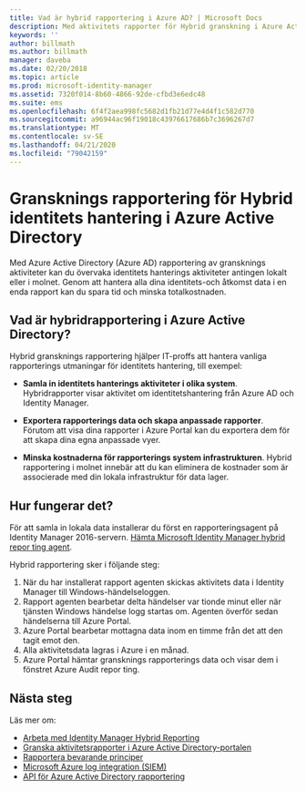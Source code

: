 ```yaml
---
title: Vad är hybrid rapportering i Azure AD? | Microsoft Docs
description: Med aktivitets rapporter för Hybrid granskning i Azure Active Directory kan du Visa granskade händelser både i molnet och lokalt.
keywords: ''
author: billmath
ms.author: billmath
manager: daveba
ms.date: 02/20/2018
ms.topic: article
ms.prod: microsoft-identity-manager
ms.assetid: 7320f014-8b60-4866-92de-cfbd3e6edc48
ms.suite: ems
ms.openlocfilehash: 6f4f2aea998fc5682d1fb21d77e4d4f1c582d770
ms.sourcegitcommit: a96944ac96f19018c43976617686b7c3696267d7
ms.translationtype: MT
ms.contentlocale: sv-SE
ms.lasthandoff: 04/21/2020
ms.locfileid: "79042159"
---
```

# <a name="hybrid-identity-management-audit-reporting-in-azure-active-directory"></a>Gransknings rapportering för Hybrid identitets hantering i Azure Active Directory
Med Azure Active Directory (Azure AD) rapportering av gransknings aktiviteter kan du övervaka identitets hanterings aktiviteter antingen lokalt eller i molnet. Genom att hantera alla dina identitets-och åtkomst data i en enda rapport kan du spara tid och minska totalkostnaden.

## <a name="what-is-azure-active-directory-hybrid-reporting"></a>Vad är hybridrapportering i Azure Active Directory?
Hybrid gransknings rapportering hjälper IT-proffs att hantera vanliga rapporterings utmaningar för identitets hantering, till exempel:

* **Samla in identitets hanterings aktiviteter i olika system**. Hybridrapporter visar aktivitet om identitetshantering från Azure AD och Identity Manager.

* **Exportera rapporterings data och skapa anpassade rapporter**. Förutom att visa dina rapporter i Azure Portal kan du exportera dem för att skapa dina egna anpassade vyer.

* **Minska kostnaderna för rapporterings system infrastrukturen**. Hybrid rapportering i molnet innebär att du kan eliminera de kostnader som är associerade med din lokala infrastruktur för data lager.

## <a name="how-does-it-work"></a>Hur fungerar det?

För att samla in lokala data installerar du först en rapporteringsagent på Identity Manager 2016-servern. [Hämta Microsoft Identity Manager hybrid repor ting agent](https://www.microsoft.com/download/details.aspx?id=55112).

Hybrid rapportering sker i följande steg:
1. När du har installerat rapport agenten skickas aktivitets data i Identity Manager till Windows-händelseloggen.
2. Rapport agenten bearbetar delta händelser var tionde minut eller när tjänsten Windows händelse logg startas om. Agenten överför sedan händelserna till Azure Portal.
3. Azure Portal bearbetar mottagna data inom en timme från det att den tagit emot den.
4. Alla aktivitetsdata lagras i Azure i en månad.
5. Azure Portal hämtar gransknings rapporterings data och visar dem i fönstret Azure Audit repor ting.

## <a name="next-steps"></a>Nästa steg
Läs mer om:
- [Arbeta med Identity Manager Hybrid Reporting](working-with-identity-manager-hybrid-reporting.md)
- [Granska aktivitetsrapporter i Azure Active Directory-portalen](https://docs.microsoft.com/azure/active-directory/active-directory-reporting-activity-audit-logs)
- [Rapportera bevarande principer](https://docs.microsoft.com/azure/active-directory/active-directory-reporting-retention)
- [Microsoft Azure log integration (SIEM)](https://docs.microsoft.com/azure/security/security-azure-log-integration-overview)
- [API för Azure Active Directory rapportering](https://docs.microsoft.com/azure/active-directory/active-directory-reporting-api-getting-started)
